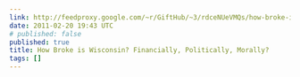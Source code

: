 ```yaml
---
link: http://feedproxy.google.com/~r/GiftHub/~3/rdceNUeVMQs/how-broke-is-wisconsin-financially-politically-morally-.html
date: 2011-02-20 19:43 UTC
# published: false
published: true
title: How Broke is Wisconsin? Financially, Politically, Morally?
tags: []
---
```



